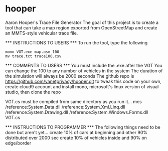 # hooper
Aaron Hooper's Trace File Generator
The goal of this project is to create a tool that can take a map region 
exported from OpenStreetMap and create an MMTS-style vehicular trace file.

*** INSTRUCTIONS TO USERS ***
To run the tool, type the following

    mono VGT.exe map.osm 100
    mv trace.txt trace100.csv

*** COMMENTS TO USERS ***
You must include the .exe after the VGT 
You can change the 100 to any number of vehicles in the system
The duration of the simulation will always be 2000 seconds
The github repo is https://github.com/vanetprivacy/hooper.git
to tweak this code on your own, create cloud9 account and install mono, 
  microsoft's linux version of visual studio, then clone the repo

VGT.cs must be compiled from same directory as you run it...
mcs /reference:System.Data.dll /reference:System.Xml.Linq.dll /reference:System.Drawing.dll 
/reference:System.Windows.Forms.dll VGT.cs

*** INSTRUCTIONS TO PROGRAMMER ***
The following things need to be done but aren't yet...
create 10% of cars at beginning and other 90% distributed over 2000 sec
create 10% of vehicles inside and 90% on edge/border

